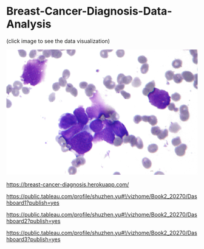 # Breast-Cancer-Diagnosis-Data-Analysis
(click image to see the data visualization)

<a href="https://syu2017.github.io/Breast-Cancer-Diagnosis-Data-Analysis-MachineLearning-NLP" target="_blank"><img src="image/dataset-image.jpg" alt="dataset-image"></a>

https://breast-cancer-diagnosis.herokuapp.com/

https://public.tableau.com/profile/shuzhen.yu#!/vizhome/Book2_20270/Dashboard1?publish=yes

https://public.tableau.com/profile/shuzhen.yu#!/vizhome/Book2_20270/Dashboard2?publish=yes

https://public.tableau.com/profile/shuzhen.yu#!/vizhome/Book2_20270/Dashboard3?publish=yes
